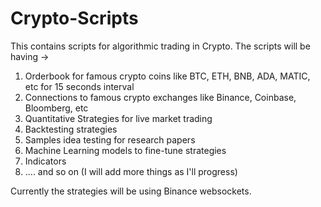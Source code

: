 # Crypto-Scripts

This contains scripts for algorithmic trading in Crypto.
The scripts will be having ->
1) Orderbook for famous crypto coins like BTC, ETH, BNB, ADA, MATIC, etc for 15 seconds interval
2) Connections to famous crypto exchanges like Binance, Coinbase, Bloomberg, etc
3) Quantitative Strategies for live market trading
4) Backtesting strategies
5) Samples idea testing for research papers
6) Machine Learning models to fine-tune strategies
7) Indicators 
8) .... and so on (I will add more things as I'll progress)


Currently the strategies will be using Binance websockets.
